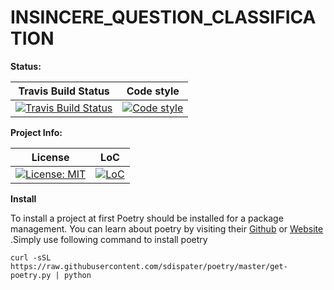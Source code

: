 # INSINCERE_QUESTION_CLASSIFICATION

**Status:**

| Travis Build Status | Code style |
| :---: | :---: |
| [![Travis Build Status][build_badge]][build_link] | [![Code style][black_badge]][black_link] |

**Project Info:**

| License | LoC |
| :---: | :---: |
| [![License: MIT][license_badge]][license_link] | [![LoC][loc_badge]][loc_link] |

**Install**

To install a project at first Poetry should
be installed for a package management.
You can learn about poetry by visiting their
[Github][github_link] or [Website][website_link] .Simply use following command to install poetry

```
curl -sSL https://raw.githubusercontent.com/sdispater/poetry/master/get-poetry.py | python
```

[build_badge]: https://img.shields.io/travis/com/iamsauravsharma/insincere-question-classification.svg?logo=travis
[build_link]: https://travis-ci.com/iamsauravsharma/insincere-question-classificaton

[black_badge]: https://img.shields.io/badge/code%20style-black-000000.svg
[black_link]: https://github.com/ambv/black

[license_badge]: https://img.shields.io/github/license/iamsauravsharma/insincere-question-classification.svg
[license_link]: LICENSE

[loc_badge]: https://tokei.rs/b1/github/iamsauravsharma/insincere-question-classification
[loc_link]: https://github.com/iamsauravsharma/insincere-question-classification

[github_link]: https://github.com/sdispater/poetry
[website_link]: https://poetry.eustace.io/